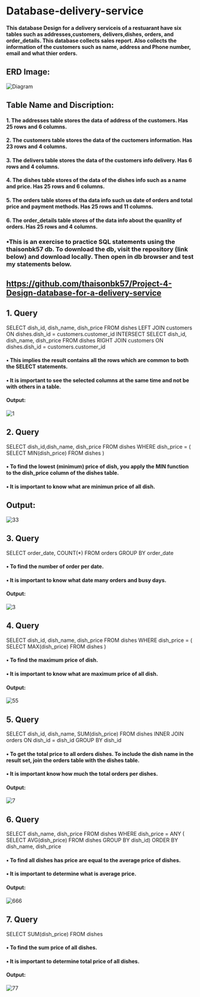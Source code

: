 # Database-delivery-service
#### This database Design for a delivery serviceis of a restuarant have six tables such as addresses,customers, delivers,dishes, orders, and order_details. This database collects sales report. Also collects the information of the customers such as name, address and Phone number, email and what thier orders.
## ERD Image:
![Diagram](https://user-images.githubusercontent.com/72851503/102731216-39346580-4372-11eb-9c51-bfe759d083d4.png)
## Table Name and Discription:
#### 1.	The addresses table stores the data of address of the customers. Has 25 rows and 6 columns.
#### 2.	The customers table stores the data of the cuctomers information. Has 23 rows and 4 columns.
#### 3.	The delivers table stores the data of the customers info delivery.  Has 6 rows and 4 columns.
#### 4. The dishes table stores of the data of the dishes info such as a name and price. Has 25 rows and 6 columns.
#### 5. The orders table stores of tha data info such us date of orders and total price and payment methods. Has 25 rows and 11 columns.
#### 6. The order_details table stores of the data info about the quanlity of orders. Has 25 rows and 4 columns.
### •This is an exercise to practice SQL statements using the thaisonbk57 db. To download the db, visit the repository (link below) and download locally. Then open in db browser and test my statements below.
## https://github.com/thaisonbk57/Project-4-Design-database-for-a-delivery-service

## 1. Query
SELECT dish_id, dish_name, dish_price 
FROM dishes
LEFT JOIN customers ON dishes.dish_id = customers.customer_id 
INTERSECT 
SELECT dish_id, dish_name, dish_price 
FROM dishes
RIGHT JOIN customers ON dishes.dish_id = customers.customer_id 

#### • This implies the result contains all the rows which are common to both the SELECT statements. 
#### • It is important to see the selected columns at the same time and not be with others in a table. 
#### Output:
![1](https://user-images.githubusercontent.com/72851503/102737394-422d3300-4382-11eb-9e39-f12e046b2aa8.jpg)

## 2. Query
SELECT dish_id,dish_name, dish_price FROM dishes
WHERE dish_price = ( SELECT MIN(dish_price) FROM dishes )
#### • To find the lowest (minimum) price of dish, you apply the MIN function to the dish_price column of the dishes table.
#### • It is important to know what are minimun price of all dish.
## Output:
![33](https://user-images.githubusercontent.com/72851503/103166430-ee788900-485c-11eb-9e00-f0e822d70d37.jpg)

## 3. Query
SELECT order_date,
COUNT(*) 
FROM orders GROUP BY order_date
#### • To find the number of order per date.
#### • It is important to know what date many orders and busy days.
#### Output:
![3](https://user-images.githubusercontent.com/72851503/103144227-ce639f80-4760-11eb-914f-a0c3e4f4c406.jpg)

## 4. Query
SELECT dish_id, dish_name, dish_price FROM dishes
WHERE dish_price = ( SELECT MAX(dish_price) FROM dishes )
#### • To find the maximum price of dish.
#### • It is important to know what are maximum price of all dish.
#### Output:
![55](https://user-images.githubusercontent.com/72851503/103166394-7a3de580-485c-11eb-9d97-cb921ef03406.jpg)

## 5. Query
SELECT dish_id, dish_name, SUM(dish_price) FROM dishes 
INNER JOIN orders ON dish_id = dish_id GROUP BY dish_id
#### • To get the total price to all orders dishes. To include the dish name in the result set, join the orders table with the dishes table.
#### • It is important know how much the total orders per dishes.
#### Output:
![7](https://user-images.githubusercontent.com/72851503/103165431-cbe17280-4852-11eb-90cd-9ce62d6b0d32.jpg)

## 6. Query
SELECT dish_name, dish_price FROM dishes 
WHERE dish_price = ANY ( SELECT AVG(dish_price) 
FROM dishes GROUP BY dish_id) 
ORDER BY dish_name, dish_price
#### •	To find all dishes has price are equal to the average price of dishes.
#### •	It is important to determine what is average price.
#### Output:
![666](https://user-images.githubusercontent.com/72851503/103169692-06f69c80-4879-11eb-950b-ae809e2cabe8.jpg)

## 7. Query
SELECT SUM(dish_price) FROM dishes
#### •	To find the sum price of all dishes.
#### •	It is important to determine total price of all dishes.
#### Output:
![77](https://user-images.githubusercontent.com/72851503/103169935-11b23100-487b-11eb-98d0-37a4bb33bd6e.jpg)













